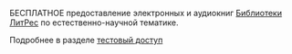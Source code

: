 БЕСПЛАТНОЕ предоставление электронных и аудиокниг [Библиотеки ЛитРес](https://biblio.litres.ru/ " до февраля 2024 г.") по естественно-научной тематике.

Подробнее в разделе [тестовый доступ](/libweb/Restmp.html)
